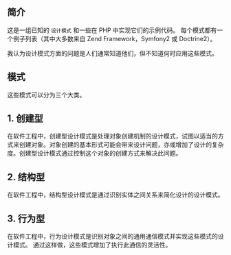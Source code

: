 ## 简介

这是一组已知的 `设计模式` 和一些在 PHP 中实现它们的示例代码。 每个模式都有一个例子列表（其中大多数来自 Zend Framework，Symfony2 或 Doctrine2）。

我认为设计模式方面的问题是人们通常知道他们，但不知道何时应用这些模式。

## 模式

这些模式可以分为三个大类。

## 1. 创建型

在软件工程中，创建型设计模式是处理对象创建机制的设计模式，试图以适当的方式来创建对象。对象创建的基本形式可能会带来设计问题，亦或增加了设计的复杂度。创建型设计模式通过控制这个对象的创建方式来解决此问题。

## 2. 结构型

在软件工程中，结构型设计模式是通过识别实体之间关系来简化设计的设计模式。

## 3. 行为型

在软件工程中，行为设计模式是识别对象之间的通用通信模式并实现这些模式的设计模式。 通过这样做，这些模式增加了执行此通信的灵活性。
